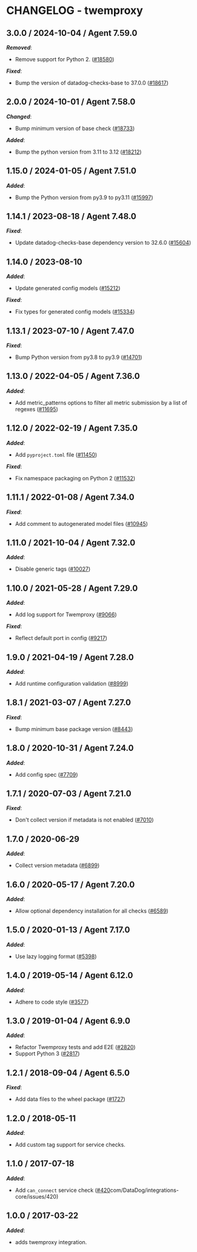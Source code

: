 # CHANGELOG - twemproxy

<!-- towncrier release notes start -->

## 3.0.0 / 2024-10-04 / Agent 7.59.0

***Removed***:

* Remove support for Python 2. ([#18580](https://github.com/DataDog/integrations-core/pull/18580))

***Fixed***:

* Bump the version of datadog-checks-base to 37.0.0 ([#18617](https://github.com/DataDog/integrations-core/pull/18617))

## 2.0.0 / 2024-10-01 / Agent 7.58.0

***Changed***:

* Bump minimum version of base check ([#18733](https://github.com/DataDog/integrations-core/pull/18733))

***Added***:

* Bump the python version from 3.11 to 3.12 ([#18212](https://github.com/DataDog/integrations-core/pull/18212))

## 1.15.0 / 2024-01-05 / Agent 7.51.0

***Added***:

* Bump the Python version from py3.9 to py3.11 ([#15997](https://github.com/DataDog/integrations-core/pull/15997))

## 1.14.1 / 2023-08-18 / Agent 7.48.0

***Fixed***:

* Update datadog-checks-base dependency version to 32.6.0 ([#15604](https://github.com/DataDog/integrations-core/pull/15604))

## 1.14.0 / 2023-08-10

***Added***:

* Update generated config models ([#15212](https://github.com/DataDog/integrations-core/pull/15212))

***Fixed***:

* Fix types for generated config models ([#15334](https://github.com/DataDog/integrations-core/pull/15334))

## 1.13.1 / 2023-07-10 / Agent 7.47.0

***Fixed***:

* Bump Python version from py3.8 to py3.9 ([#14701](https://github.com/DataDog/integrations-core/pull/14701))

## 1.13.0 / 2022-04-05 / Agent 7.36.0

***Added***:

* Add metric_patterns options to filter all metric submission by a list of regexes ([#11695](https://github.com/DataDog/integrations-core/pull/11695))

## 1.12.0 / 2022-02-19 / Agent 7.35.0

***Added***:

* Add `pyproject.toml` file ([#11450](https://github.com/DataDog/integrations-core/pull/11450))

***Fixed***:

* Fix namespace packaging on Python 2 ([#11532](https://github.com/DataDog/integrations-core/pull/11532))

## 1.11.1 / 2022-01-08 / Agent 7.34.0

***Fixed***:

* Add comment to autogenerated model files ([#10945](https://github.com/DataDog/integrations-core/pull/10945))

## 1.11.0 / 2021-10-04 / Agent 7.32.0

***Added***:

* Disable generic tags ([#10027](https://github.com/DataDog/integrations-core/pull/10027))

## 1.10.0 / 2021-05-28 / Agent 7.29.0

***Added***:

* Add log support for Twemproxy ([#9066](https://github.com/DataDog/integrations-core/pull/9066))

***Fixed***:

* Reflect default port in config ([#9217](https://github.com/DataDog/integrations-core/pull/9217))

## 1.9.0 / 2021-04-19 / Agent 7.28.0

***Added***:

* Add runtime configuration validation ([#8999](https://github.com/DataDog/integrations-core/pull/8999))

## 1.8.1 / 2021-03-07 / Agent 7.27.0

***Fixed***:

* Bump minimum base package version ([#8443](https://github.com/DataDog/integrations-core/pull/8443))

## 1.8.0 / 2020-10-31 / Agent 7.24.0

***Added***:

* Add config spec ([#7709](https://github.com/DataDog/integrations-core/pull/7709))

## 1.7.1 / 2020-07-03 / Agent 7.21.0

***Fixed***:

* Don't collect version if metadata is not enabled ([#7010](https://github.com/DataDog/integrations-core/pull/7010))

## 1.7.0 / 2020-06-29

***Added***:

* Collect version metadata ([#6899](https://github.com/DataDog/integrations-core/pull/6899))

## 1.6.0 / 2020-05-17 / Agent 7.20.0

***Added***:

* Allow optional dependency installation for all checks ([#6589](https://github.com/DataDog/integrations-core/pull/6589))

## 1.5.0 / 2020-01-13 / Agent 7.17.0

***Added***:

* Use lazy logging format ([#5398](https://github.com/DataDog/integrations-core/pull/5398))

## 1.4.0 / 2019-05-14 / Agent 6.12.0

***Added***:

* Adhere to code style ([#3577](https://github.com/DataDog/integrations-core/pull/3577))

## 1.3.0 / 2019-01-04 / Agent 6.9.0

***Added***:

* Refactor Twemproxy tests and add E2E ([#2820](https://github.com/DataDog/integrations-core/pull/2820))
* Support Python 3 ([#2817](https://github.com/DataDog/integrations-core/pull/2817))

## 1.2.1 / 2018-09-04 / Agent 6.5.0

***Fixed***:

* Add data files to the wheel package ([#1727](https://github.com/DataDog/integrations-core/pull/1727))

## 1.2.0 / 2018-05-11

***Added***:

* Add custom tag support for service checks.

## 1.1.0 / 2017-07-18

***Added***:

* Add `can_connect` service check ([#420](https://github)com/DataDog/integrations-core/issues/420)

## 1.0.0 / 2017-03-22

***Added***:

* adds twemproxy integration.
